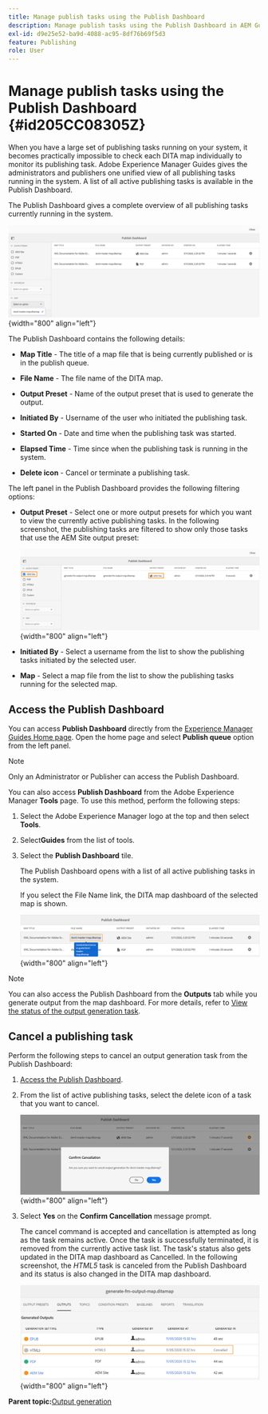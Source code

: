 ```yaml
---
title: Manage publish tasks using the Publish Dashboard
description: Manage publish tasks using the Publish Dashboard in AEM Guides. Know how to access the publishing dashboard and cancel a publish task.
exl-id: d9e25e52-ba9d-4088-ac95-8df76b69f5d3
feature: Publishing
role: User
---
```

# Manage publish tasks using the Publish Dashboard {#id205CC08305Z}

When you have a large set of publishing tasks running on your system, it becomes practically impossible to check each DITA map individually to monitor its publishing task. Adobe Experience Manager Guides gives the administrators and publishers one unified view of all publishing tasks running in the system. A list of all active publishing tasks is available in the Publish Dashboard.

The Publish Dashboard gives a complete overview of all publishing tasks currently running in the system.

![](images/publish-dashboard.png){width="800" align="left"}

The Publish Dashboard contains the following details:

- **Map Title** - The title of a map file that is being currently published or is in the publish queue.

- **File Name** - The file name of the DITA map.

- **Output Preset** - Name of the output preset that is used to generate the output.

- **Initiated By** - Username of the user who initiated the publishing task.

- **Started On** - Date and time when the publishing task was started.

- **Elapsed Time** - Time since when the publishing task is running in the system.

- **Delete icon** - Cancel or terminate a publishing task.

The left panel in the Publish Dashboard provides the following filtering options:

- **Output Preset** - Select one or more output presets for which you want to view the currently active publishing tasks. In the following screenshot, the publishing tasks are filtered to show only those tasks that use the AEM Site output preset:

    ![](images/publish-dashboard-preset-filter.png){width="800" align="left"}

- **Initiated By** - Select a username from the list to show the publishing tasks initiated by the selected user.

- **Map** - Select a map file from the list to show the publishing tasks running for the selected map.

## Access the Publish Dashboard 

You can access **Publish Dashboard** directly from the [Experience Manager Guides Home page](./intro-home-page.md). Open the home page and select **Publish queue** option from the left panel.

>[!NOTE]
>
> Only an Administrator or Publisher can access the Publish Dashboard.

You can also access **Publish Dashboard** from the Adobe Experience Manager **Tools** page. To use this method, perform the following steps:

1.  Select the Adobe Experience Manager logo at the top and then select **Tools**.

1.  Select**Guides** from the list of tools.

1.  Select the **Publish Dashboard** tile.

    The Publish Dashboard opens with a list of all active publishing tasks in the system.

    If you select the File Name link, the DITA map dashboard of the selected map is shown.

    ![](images/publish-dashboard-click-filename-link.png){width="800" align="left"}


>[!NOTE]
>
> You can also access the Publish Dashboard from the **Outputs** tab while you generate output from the map dashboard. For more details, refer to [View the status of the output generation task](generate-output-for-a-dita-map.md#viewing_output_history).

## Cancel a publishing task 

Perform the following steps to cancel an output generation task from the Publish Dashboard:

1.  [Access the Publish Dashboard](#access-the-publish-dashboard).

1.  From the list of active publishing tasks, select the delete icon of a task that you want to cancel.

    ![](images/publish-dashboard-cancel-task.png){width="800" align="left"}

1.  Select **Yes** on the **Confirm Cancellation** message prompt.

    The cancel command is accepted and cancellation is attempted as long as the task remains active. Once the task is successfully terminated, it is removed from the currently active task list. The task's status also gets updated in the DITA map dashboard as Cancelled. In the following screenshot, the *HTML5* task is canceled from the Publish Dashboard and its status is also changed in the DITA map dashboard.

    ![](images/cancelled-output-task.png){width="800" align="left"}


**Parent topic:**[Output generation](generate-output.md)
